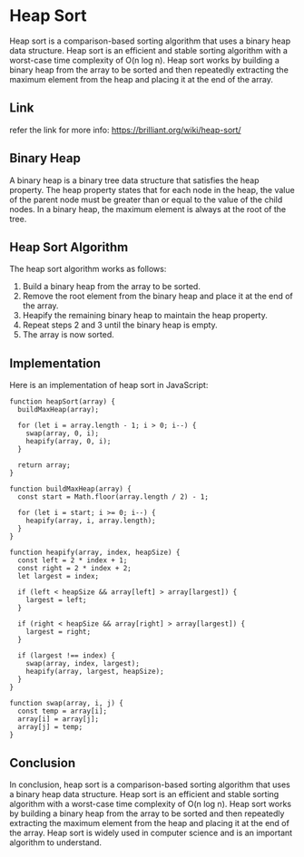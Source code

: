 # Heap Sort

Heap sort is a comparison-based sorting algorithm that uses a binary heap data structure. Heap sort is an efficient and stable sorting algorithm with a worst-case time complexity of O(n log n). Heap sort works by building a binary heap from the array to be sorted and then repeatedly extracting the maximum element from the heap and placing it at the end of the array. 

## Link
refer the link for more info: https://brilliant.org/wiki/heap-sort/

## Binary Heap

A binary heap is a binary tree data structure that satisfies the heap property. The heap property states that for each node in the heap, the value of the parent node must be greater than or equal to the value of the child nodes. In a binary heap, the maximum element is always at the root of the tree.

## Heap Sort Algorithm

The heap sort algorithm works as follows:

1. Build a binary heap from the array to be sorted.
2. Remove the root element from the binary heap and place it at the end of the array.
3. Heapify the remaining binary heap to maintain the heap property.
4. Repeat steps 2 and 3 until the binary heap is empty.
5. The array is now sorted.

## Implementation

Here is an implementation of heap sort in JavaScript:

```
function heapSort(array) {
  buildMaxHeap(array);

  for (let i = array.length - 1; i > 0; i--) {
    swap(array, 0, i);
    heapify(array, 0, i);
  }

  return array;
}

function buildMaxHeap(array) {
  const start = Math.floor(array.length / 2) - 1;

  for (let i = start; i >= 0; i--) {
    heapify(array, i, array.length);
  }
}

function heapify(array, index, heapSize) {
  const left = 2 * index + 1;
  const right = 2 * index + 2;
  let largest = index;

  if (left < heapSize && array[left] > array[largest]) {
    largest = left;
  }

  if (right < heapSize && array[right] > array[largest]) {
    largest = right;
  }

  if (largest !== index) {
    swap(array, index, largest);
    heapify(array, largest, heapSize);
  }
}

function swap(array, i, j) {
  const temp = array[i];
  array[i] = array[j];
  array[j] = temp;
}
```

## Conclusion

In conclusion, heap sort is a comparison-based sorting algorithm that uses a binary heap data structure. Heap sort is an efficient and stable sorting algorithm with a worst-case time complexity of O(n log n). Heap sort works by building a binary heap from the array to be sorted and then repeatedly extracting the maximum element from the heap and placing it at the end of the array. Heap sort is widely used in computer science and is an important algorithm to understand.

